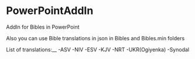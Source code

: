 # PowerPointAddIn
AddIn for Bibles in PowerPoint

Also you can use Bible translations in json in Bibles and Bibles.min folders

List of translations:__
-ASV
-NIV
-ESV
-KJV
-NRT
-UKR(Ogiyenka)
-Synodal
